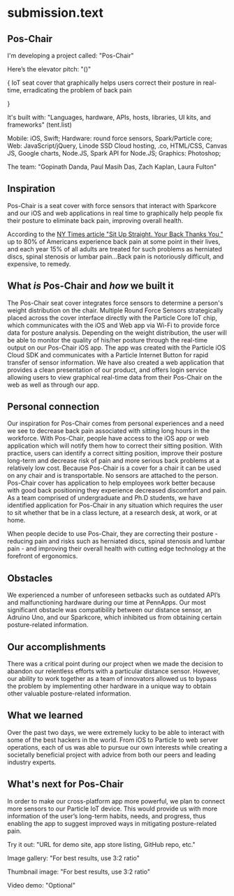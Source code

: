 # submission.text

## Pos-Chair

I'm developing a project called: "Pos-Chair"

Here’s the elevator pitch: "()"

{
IoT seat cover that graphically helps users correct their posture in real-time, erradicating the problem of back pain

}

It's built with: "Languages, hardware, APIs, hosts, libraries, UI kits, and frameworks"
(tent.list)

Mobile: iOS, Swift; 
Hardware: round force sensors, Spark/Particle core; 
Web: JavaScript/jQuery, Linode SSD Cloud hosting, .co, HTML/CSS, Canvas JS, Google charts, Node.JS, Spark API for Node.JS; Graphics: Photoshop;

The team: "Gopinath Danda, Paul Masih Das, Zach Kaplan, Laura Fulton"

## Inspiration
Pos-Chair is a seat cover with force sensors that interact with Sparkcore and our iOS and web applications in real time to graphically help people fix their posture to eliminate back pain, improving overall health. 

According to the [NY Times article "Sit Up Straight. Your Back Thanks You,"](http://www.nytimes.com/2011/06/25/health/25consumer.html?_r=0) up to 80% of Americans experience back pain at some point in their lives, and each year 15% of all adults are treated for such problems as herniated discs, spinal stenosis or lumbar pain...Back pain is notoriously difficult, and expensive, to remedy. 

## What _is_ Pos-Chair and _how_ we built it
The Pos-Chair seat cover integrates force sensors to determine a person's weight distribution on the chair. Multiple Round Force Sensors strategically placed across the cover interface directly with the Particle Core IoT chip, which communicates with the iOS and Web app via Wi-Fi to provide force data for posture analysis. Depending on the weight distribution, the user will be able to monitor the quality of his/her posture through the real-time output on our Pos-Chair iOS app. The app was created with the Particle iOS Cloud SDK and communicates with a Particle Internet Button for rapid transfer of sensor information. We have also created a web application that provides a clean presentation of our product, and offers login service allowing users to view graphical real-time data from their Pos-Chair on the web as well as through our app.

## Personal connection
Our inspiration for Pos-Chair comes from personal experiences and a need we see to decrease back pain associated with sitting long hours in the workforce. With Pos-Chair, people have access to the iOS app or web application which will notify them how to correct their sitting position. With practice, users can identify a correct sitting position, improve their posture long-term and decrease risk of pain and more serious back problems at a relatively low cost. Because Pos-Chair is a cover for a chair it can be used on any chair and is transportable. No sensors are attached to the person. Pos-Chair cover has application to help employees work better because with good back positioning they experience decreased discomfort and pain. As a team comprised of undergraduate and Ph.D students, we have identified application for Pos-Chair in any situation which requires the user to sit whether that be in a class lecture, at a research desk, at work, or at home.

When people decide to use Pos-Chair, they are correcting their posture - reducing pain and risks such as herniated discs, spinal stenosis and lumbar pain - and improving their overall health with cutting edge technology at the forefront of ergonomics.

## Obstacles
We experienced a number of unforeseen setbacks such as outdated API’s and malfunctioning hardware during our time at PennApps. Our most significant obstacle was compatibility between our distance sensor, an Adruino Uno, and our Sparkcore, which inhibited us from obtaining certain posture-related information.

## Our accomplishments
There was a critical point during our project when we made the decision to abandon our relentless efforts with a particular distance sensor. However, our ability to work together as a team of innovators allowed us to bypass the problem by implementing other hardware in a unique way to obtain other valuable posture-related information.

## What we learned
Over the past two days, we were extremely lucky to be able to interact with some of the best hackers in the world. From iOS to Particle to web server operations, each of us was able to pursue our own interests while creating a societally beneficial project with advice from both our peers and leading industry experts. 

## What's next for Pos-Chair
In order to make our cross-platform app more powerful, we plan to connect more sensors to our Particle IoT device. This would provide us with more information of the user’s long-term habits, needs, and progress, thus enabling the app to suggest improved ways in mitigating posture-related pain.

Try it out: "URL for demo site, app store listing, GitHub repo, etc."

Image gallery: "For best results, use 3:2 ratio"

Thumbnail image: "For best results, use 3:2 ratio"

Video demo: "Optional"





